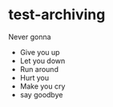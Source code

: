 # test-archiving
Never gonna
* Give you up
* Let you down
* Run around
* Hurt you
* Make you cry
* say goodbye
  
